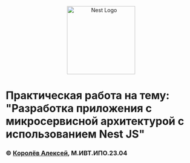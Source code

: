 <p align="center">
  <a href="http://nestjs.com/" target="blank"><img src="https://nestjs.com/img/logo-small.svg" width="180" alt="Nest Logo" /></a>
</p>

# Практическая работа на тему: "Разработка приложения с микросервисной архитектурой с использованием Nest JS"
### © <a href="https://github.com/b234l/" target="_blank">Королёв Алексей</a>, М.ИВТ.ИПО.23.04
